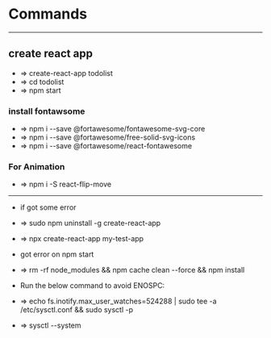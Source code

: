 # Commands
	

---
## create react app
- => create-react-app todolist
- => cd todolist
- => npm start


### install fontawsome
- => npm i --save @fortawesome/fontawesome-svg-core
- => npm i --save @fortawesome/free-solid-svg-icons
- => npm i --save @fortawesome/react-fontawesome

### For Animation
- => npm i -S react-flip-move


---
- if got some error
- => sudo npm uninstall -g create-react-app
- => npx create-react-app my-test-app

- got error on npm start
- => rm -rf node_modules && npm cache clean --force && npm install

- Run the below command to avoid ENOSPC:
- => echo fs.inotify.max_user_watches=524288 | sudo tee -a /etc/sysctl.conf && sudo sysctl -p
- => sysctl --system
